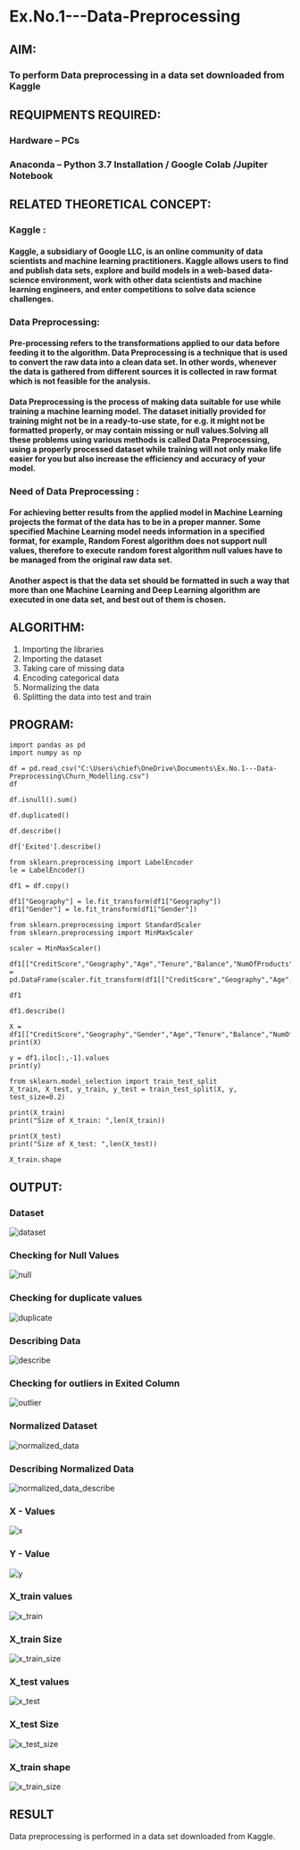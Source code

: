 # Ex.No.1---Data-Preprocessing
## AIM:

### To perform Data preprocessing in a data set downloaded from Kaggle

## REQUIPMENTS REQUIRED:
### Hardware – PCs
### Anaconda – Python 3.7 Installation / Google Colab /Jupiter Notebook

## RELATED THEORETICAL CONCEPT:

### Kaggle :
#### Kaggle, a subsidiary of Google LLC, is an online community of data scientists and machine learning practitioners. Kaggle allows users to find and publish data sets, explore and build models in a web-based data-science environment, work with other data scientists and machine learning engineers, and enter competitions to solve data science challenges.

### Data Preprocessing:

#### Pre-processing refers to the transformations applied to our data before feeding it to the algorithm. Data Preprocessing is a technique that is used to convert the raw data into a clean data set. In other words, whenever the data is gathered from different sources it is collected in raw format which is not feasible for the analysis.
#### Data Preprocessing is the process of making data suitable for use while training a machine learning model. The dataset initially provided for training might not be in a ready-to-use state, for e.g. it might not be formatted properly, or may contain missing or null values.Solving all these problems using various methods is called Data Preprocessing, using a properly processed dataset while training will not only make life easier for you but also increase the efficiency and accuracy of your model.

### Need of Data Preprocessing :

#### For achieving better results from the applied model in Machine Learning projects the format of the data has to be in a proper manner. Some specified Machine Learning model needs information in a specified format, for example, Random Forest algorithm does not support null values, therefore to execute random forest algorithm null values have to be managed from the original raw data set.
#### Another aspect is that the data set should be formatted in such a way that more than one Machine Learning and Deep Learning algorithm are executed in one data set, and best out of them is chosen.


## ALGORITHM:

1. Importing the libraries
2. Importing the dataset
3. Taking care of missing data
4. Encoding categorical data
5. Normalizing the data
6. Splitting the data into test and train

## PROGRAM:
```
import pandas as pd
import numpy as np

df = pd.read_csv("C:\Users\chief\OneDrive\Documents\Ex.No.1---Data-Preprocessing\Churn_Modelling.csv")
df

df.isnull().sum()

df.duplicated()

df.describe()

df['Exited'].describe()

from sklearn.preprocessing import LabelEncoder
le = LabelEncoder()

df1 = df.copy()

df1["Geography"] = le.fit_transform(df1["Geography"])
df1["Gender"] = le.fit_transform(df1["Gender"])

from sklearn.preprocessing import StandardScaler
from sklearn.preprocessing import MinMaxScaler

scaler = MinMaxScaler()

df1[["CreditScore","Geography","Age","Tenure","Balance","NumOfProducts","EstimatedSalary"]] = pd.DataFrame(scaler.fit_transform(df1[["CreditScore","Geography","Age","Tenure","Balance","NumOfProducts","EstimatedSalary"]]))

df1

df1.describe()

X = df1[["CreditScore","Geography","Gender","Age","Tenure","Balance","NumOfProducts","HasCrCard","IsActiveMember","EstimatedSalary"]].values
print(X)

y = df1.iloc[:,-1].values
print(y)

from sklearn.model_selection import train_test_split
X_train, X_test, y_train, y_test = train_test_split(X, y, test_size=0.2)

print(X_train)
print("Size of X_train: ",len(X_train))

print(X_test)
print("Size of X_test: ",len(X_test))

X_train.shape
```

## OUTPUT:
### Dataset
![dataset](./Output/dataset.png)
### Checking for Null Values
![null](./Output/null.png)
### Checking for duplicate values
![duplicate](./Output/duplicate.png)
### Describing Data
![describe](./Output/describe.png)
### Checking for outliers in Exited Column
![outlier](./Output/outlier.png)
### Normalized Dataset
![normalized_data](./Output/normalized_data.png)
### Describing Normalized Data
![normalized_data_describe](./Output/Normalized_describe.png)
### X - Values
![x](./Output/x.png)
### Y - Value
![y](./Output/y.png)
### X_train values 
![x_train](./Output/x_train.png)
### X_train Size
![x_train_size](./Output/x_train_size.png)
### X_test values 
![x_test](./Output/x_test.png)
### X_test Size
![x_test_size](./Output/x_test_size.png)
### X_train shape
![x_train_size](./Output/x_train_shape.png)

## RESULT

Data preprocessing is performed in a data set downloaded from Kaggle.